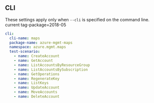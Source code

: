 ## CLI

These settings apply only when `--cli` is specified on the command line.
current tag-package=2018-05
``` yaml $(cli)
cli:
  cli-name: maps
  package-name: azure-mgmt-maps
  namespace: azure.mgmt.maps
  test-scenario:
    - name: CreateAccount
    - name: GetAccount
    - name: ListAccountsByResourceGroup
    - name: ListAccountsBySubscription
    - name: GetOperations
    - name: RegenerateKey
    - name: ListKeys
    - name: UpdateAccount
    - name: MoveAccounts
    - name: DeleteAccount
```